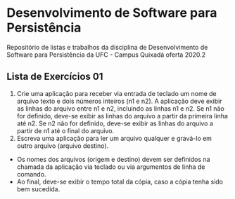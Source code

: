# Desenvolvimento de Software para Persistência
Repositório de listas e trabalhos da disciplina de Desenvolvimento de Software para Persistência da UFC - Campus Quixadá oferta 2020.2

## Lista de Exercícios 01
1. Crie uma aplicação para receber via entrada de teclado um nome de arquivo texto e dois números inteiros (n1 e n2).
A aplicação deve exibir as linhas do arquivo entre n1 e n2, incluindo as linhas n1 e n2. Se n1 não for definido, deve-se exibir as linhas do arquivo a partir da primeira linha até n2. Se n2 não for definido, deve-se exibir as linhas do arquivo a partir de n1 até o final do arquivo.
2. Escreva uma aplicação para ler um arquivo qualquer e gravá-lo em outro arquivo (arquivo destino).
- Os nomes dos arquivos (origem e destino) devem ser definidos na chamada da aplicação via teclado ou via argumentos de linha de comando.
- Ao final, deve-se exibir o tempo total da cópia, caso a cópia tenha sido bem sucedida.
